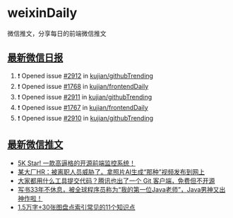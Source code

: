 # weixinDaily
微信推文，分享每日的前端微信推文

## [最新微信日报](https://github.com/kujian/weixinDaily/issues)

<!--START_SECTION:activity-->
1. ❗ Opened issue [#2912](https://github.com/kujian/githubTrending/issues/2912) in [kujian/githubTrending](https://github.com/kujian/githubTrending)
2. ❗ Opened issue [#1768](https://github.com/kujian/frontendDaily/issues/1768) in [kujian/frontendDaily](https://github.com/kujian/frontendDaily)
3. ❗ Opened issue [#2911](https://github.com/kujian/githubTrending/issues/2911) in [kujian/githubTrending](https://github.com/kujian/githubTrending)
4. ❗ Opened issue [#1767](https://github.com/kujian/frontendDaily/issues/1767) in [kujian/frontendDaily](https://github.com/kujian/frontendDaily)
5. ❗ Opened issue [#2910](https://github.com/kujian/githubTrending/issues/2910) in [kujian/githubTrending](https://github.com/kujian/githubTrending)
<!--END_SECTION:activity-->


## [最新微信推文](https://weixin.qdkfweb.cn/)

<!-- BLOG-POST-LIST:START -->
- [5K Star! 一款高逼格的开源前端监控系统！](https://weixin.qdkfweb.cn/55084.html)
- [某大厂HR：被离职人员威胁了。拿照片AI生成“那种”视频发布到网上](https://weixin.qdkfweb.cn/55059.html)
- [大家都用什么工具提交代码？腾讯也出了一个 Git 客户端，免费但不开源](https://weixin.qdkfweb.cn/55079.html)
- [写书33年不休息，被全球程序员称为“我的第一位Java老师”，Java男神又出神作啦！](https://weixin.qdkfweb.cn/55080.html)
- [1.5万字+30张图盘点索引常见的11个知识点](https://weixin.qdkfweb.cn/55081.html)
<!-- BLOG-POST-LIST:END -->